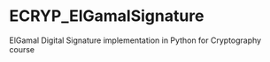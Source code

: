 # ECRYP_ElGamalSignature
ElGamal Digital Signature implementation in Python for Cryptography course

